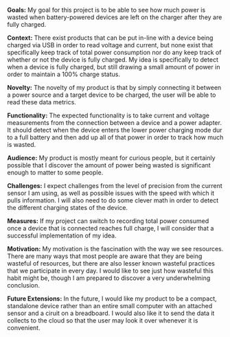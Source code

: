 
**Goals:** My goal for this project is to be able to see how much power is wasted when battery-powered devices are left on the charger after they are fully charged.

**Context:** There exist products that can be put in-line with a device being charged via USB in order to read voltage and current, but none exist that specifically keep track of total power consumption nor do any keep track of whether or not the device is fully charged. My idea is specifically to detect when a device is fully charged, but still drawing a small amount of power in order to maintain a 100% charge status.

**Novelty:** The novelty of my product is that by simply connecting it between a power source and a target device to be charged, the user will be able to read these data metrics.

**Functionality:** The expected functionality is to take current and voltage measurements from the connection between a device and a power adapter. It should detect when the device enters the lower power charging mode dur to a full battery and then add up all of that power in order to track how much is wasted.

**Audience:** My product is mostly meant for curious people, but it certainly possible that I discover the amount of power being wasted is significant enough to matter to some people.

**Challenges:** I expect challenges from the level of precision from the current sensor I am using, as well as possible issues with the speed with which it pulls information. I will also need to do some clever math in order to detect the different charging states of the device.

**Measures:** If my project can switch to recording total power consumed once a device that is connected reaches full charge, I will consider that a successful implementation of my idea.

**Motivation:** My motivation is the fascination with the way we see resources. There are many ways that most people are aware that they are being wasteful of resources, but there are also lesser known wasteful practices that we participate in every day. I would like to see just how wasteful this habit might be, though I am prepared to discover a very underwhelming conclusion.

**Future Extensions:** In the future, I would like my product to be a compact, standalone device rather than an entire small computer with an attached sensor and a ciruit on a breadboard. I would also like it to send the data it collects to the cloud so that the user may look it over whenever it is convenient.


